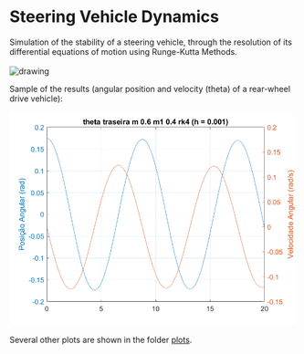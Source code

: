 #  Steering Vehicle Dynamics

Simulation of the stability of a steering vehicle, through the resolution of its differential equations of motion using Runge-Kutta Methods. <br><br><img src="https://user-images.githubusercontent.com/70666266/146541406-49025cc4-fd1b-49d6-bf8e-37e634e968c0.jpg" alt="drawing" width="300"/>

Sample of the results (angular position and velocity (theta) of a rear-wheel drive vehicle):

<img src="plots/first task/theta traseira m 0.6 m1 0.4 rk4 (h = 0.001).png" alt="drawing" width="500"/>

Several other plots are shown in the folder [plots](plots).

